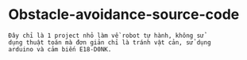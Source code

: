   # Obstacle-avoidance-source-code
	Đây chỉ là 1 project nhỏ làm về robot tự hành, không sử 
	dụng thuật toán mà đơn giản chỉ là tránh vật cản, sử dụng
	arduino và cảm biến E18-D0NK.


